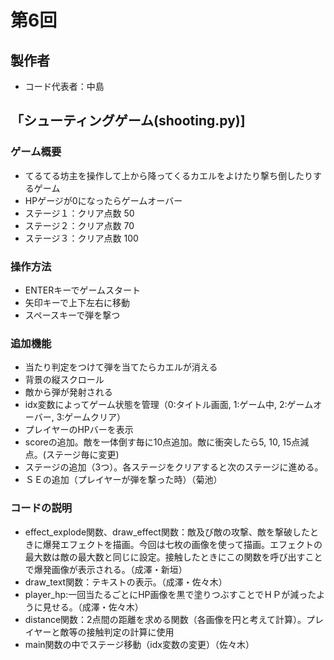 # 第6回

## 製作者
- コード代表者：中島
## 「シューティングゲーム(shooting.py)]
### ゲーム概要
- てるてる坊主を操作して上から降ってくるカエルをよけたり撃ち倒したりするゲーム
- HPゲージが0になったらゲームオーバー
- ステージ１：クリア点数 50
- ステージ２：クリア点数 70
- ステージ３：クリア点数 100
### 操作方法
- ENTERキーでゲームスタート
- 矢印キーで上下左右に移動
- スペースキーで弾を撃つ
### 追加機能
- 当たり判定をつけて弾を当てたらカエルが消える
- 背景の縦スクロール
- 敵から弾が発射される
- idx変数によってゲーム状態を管理（0:タイトル画面, 1:ゲーム中, 2:ゲームオーバー, 3:ゲームクリア）
- プレイヤーのHPバーを表示
- scoreの追加。敵を一体倒す毎に10点追加。敵に衝突したら5, 10, 15点減点。(ステージ毎に変更)
- ステージの追加（3つ）。各ステージをクリアすると次のステージに進める。
- ＳＥの追加（プレイヤーが弾を撃った時）（菊池）
### コードの説明
- effect_explode関数、draw_effect関数：敵及び敵の攻撃、敵を撃破したときに爆発エフェクトを描画。今回は七枚の画像を使って描画。エフェクトの最大数は敵の最大数と同じに設定。接触したときにこの関数を呼び出すことで爆発画像が表示される。（成澤・新垣）
- draw_text関数：テキストの表示。（成澤・佐々木）
- player_hp:一回当たるごとにHP画像を黒で塗りつぶすことでＨＰが減ったように見せる。（成澤・佐々木）
- distance関数：2点間の距離を求める関数（各画像を円と考えて計算）。プレイヤーと敵等の接触判定の計算に使用
- main関数の中でステージ移動（idx変数の変更）（佐々木）